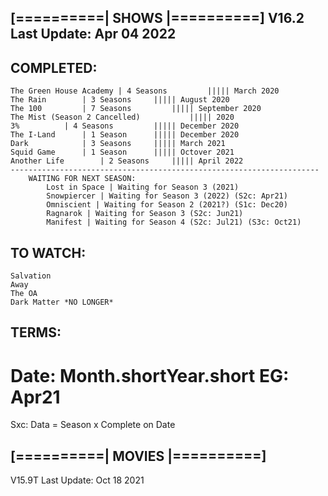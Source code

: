 [==========| SHOWS |==========] V16.2 Last Update: Apr 04 2022
---------------------------------------------------------------

COMPLETED:
----------
	The Green House Academy | 4 Seasons 		||||| March 2020
	The Rain 		| 3 Seasons		||||| August 2020
	The 100 		| 7 Seasons 		||||| September 2020
	The Mist (Season 2 Cancelled) 			||||| 2020
	3% 			| 4 Seasons 		||||| December 2020
	The I-Land		| 1 Season		||||| December 2020
	Dark			| 3 Seasons		||||| March 2021
	Squid Game		| 1 Season		||||| Octover 2021
	Another Life		| 2 Seasons		||||| April 2022
	---------------------------------------------------------------------
		WAITING FOR NEXT SEASON:
			Lost in Space | Waiting for Season 3 (2021)
			Snowpiercer | Waiting for Season 3 (2022) (S2c: Apr21)
			Omniscient | Waiting for Season 2 (2021?) (S1c: Dec20)
			Ragnarok | Waiting for Season 3 (S2c: Jun21)
			Manifest | Waiting for Season 4 (S2c: Jul21) (S3c: Oct21)
			
TO WATCH:
---------
	Salvation
	Away
	The OA
	Dark Matter	*NO LONGER*


TERMS:
---------

# Date: Month.shortYear.short EG: Apr21

Sxc: Data = Season x Complete on Date

[==========| MOVIES |==========]
--------------------------------




V15.9T Last Update: Oct 18 2021
